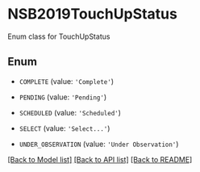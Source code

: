 # NSB2019TouchUpStatus

Enum class for TouchUpStatus

## Enum

* `COMPLETE` (value: `'Complete'`)

* `PENDING` (value: `'Pending'`)

* `SCHEDULED` (value: `'Scheduled'`)

* `SELECT` (value: `'Select...'`)

* `UNDER_OBSERVATION` (value: `'Under Observation'`)

[[Back to Model list]](../README.md#documentation-for-models) [[Back to API list]](../README.md#documentation-for-api-endpoints) [[Back to README]](../README.md)


